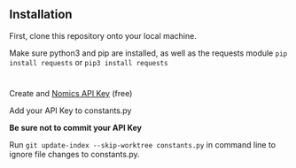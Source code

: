 ## Installation

First, clone this repository onto your local machine.

Make sure python3 and pip are installed, as well as the requests module `pip install requests` or `pip3 install requests`
#
Create and [Nomics API Key](https://p.nomics.com/cryptocurrency-bitcoin-api) (free)

Add your API Key to constants.py

**Be sure not to commit your API Key**

Run `git update-index --skip-worktree constants.py` in command line to ignore file changes to constants.py.